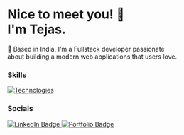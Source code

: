 Nice to meet you! 👋 <br/>
I'm Tejas.
========================================================================================================================================

🚀 Based in India, I'm a Fullstack developer passionate <br/> about building a modern web applications that users love.
<br/>

### Skills

[![Technologies](https://skillicons.dev/icons?i=html,css,js,tailwindcss,react,git,nodejs,express,mongodb,mysql)](https://skillicons.dev)


### Socials

<div id="badges">
  <a href="https://www.linkedin.com/in/tejas-banait/">
    <img src="https://img.shields.io/badge/LinkedIn-blue?style=for-the-badge&logo=linkedin&logoColor=white" alt="LinkedIn Badge"/>
  </a>
  <a href="https://tejasb-portfolio.vercel.app/">
    <img src="https://img.shields.io/badge/Portfolio-black?style=for-the-badge&logo=firefox&logoColor=white" alt="Portfolio Badge"/>
</a>
</div>
